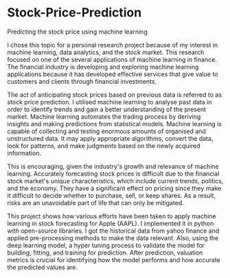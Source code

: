 # Stock-Price-Prediction
Predicting the stock price using machine learning

I chose this topic for a personal research project because of my interest in machine learning, data analytics, and the stock market. This research focused on one of the several applications of machine learning in finance. The financial industry is developing and exploring machine learning applications because it has developed effective services that give value to customers and clients through financial investments.

The act of anticipating stock prices based on previous data is referred to as stock price prediction. I utilised machine learning to analyse past data in order to identify trends and gain a better understanding of the present market. Machine learning automates the trading process by deriving insights and making predictions from statistical models. Machine learning is capable of collecting and testing enormous amounts of organised and unstructured data. It may apply appropriate algorithms, convert the data, look for patterns, and make judgments based on the newly acquired information. 

This is encouraging, given the industry's growth and relevance of machine learning. Accurately forecasting stock prices is difficult due to the financial stock market's unique characteristics, which include current trends, politics, and the economy. They have a significant effect on pricing since they make it difficult to decide whether to purchase, sell, or keep shares. As a result, risks are an unavoidable part of life that can only be mitigated.

This project shows how various efforts have been taken to apply machine learning in stock forecasting for Apple (AAPL). I implemented it in python with open-source libraries. I got the historical data from yahoo finance and applied pre-processing methods to make the data relevant. Also, using the deep learning model, a hyper tuning process to validate the model for building, fitting, and training for prediction. After prediction, valuation metrics is crucial for identifying how the model performs and how accurate the predicted values are.
